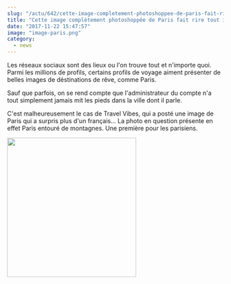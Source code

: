 ```yaml
--- 
slug: "/actu/642/cette-image-completement-photoshoppee-de-paris-fait-rire-tout-internet"
title: "Cette image complètement photoshoppée de Paris fait rire tout internet !"
date: "2017-11-22 15:47:57"
image: "image-paris.png"
category:
  - news
---
```

<p>Les réseaux sociaux sont des lieux ou l'on trouve tout et n'importe quoi. Parmi les millions de profils, certains profils de voyage aiment présenter de belles images de déstinations de rêve, comme Paris.</p>

<p>Sauf que parfois, on se rend compte que l'administrateur du compte n'a tout simplement jamais mit les pieds dans la ville dont il parle.</p>

<p>C'est malheureusement le cas de Travel Vibes, qui a posté une image de Paris qui a surpris plus d'un français... La photo en question présente en effet Paris entouré de montagnes. Une première pour les parisiens. </p>

<p><img alt="" src="http://static.hitek.fr/img/actualite/2017/11/22/capture-d-e-cran-2017-11-22-a-12-26-57.png" style="height:324px; width:300px" /></p>